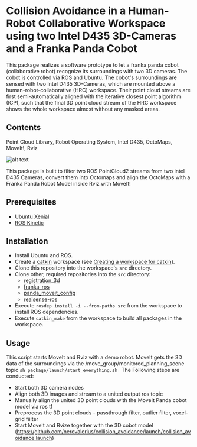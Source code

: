 # Collision Avoidance in a Human-Robot Collaborative Workspace using two Intel D435 3D-Cameras and a Franka Panda Cobot
This package realizes a software prototype to let a franka panda cobot (collaborative robot) recognize its surroundings with two 3D cameras.
The cobot is controlled via ROS and Ubuntu.
The cobot's surroundings are sensed with two Intel D435 3D-Cameras, which are mounted above a human-robot-collaborative (HRC) workspace.
Their point cloud streams are first semi-automatically aligned with the iterative closest point algorithm (ICP),
such that the final 3D point cloud stream of the HRC workspace shows the whole workspace almost without any masked areas.

## Contents

Point Cloud Library, Robot Operating System, Intel D435, OctoMaps, MoveIt!, Rviz

![alt text](https://raw.githubusercontent.com/nerovalerius/collision_avoidance/master/images/full_desk.jpg)

This package is built to filter two ROS PointCloud2 streams from two intel D435 Cameras, 
convert them into Octomaps and align the OctoMaps with a Franka Panda Robot Model inside
Rviz with MoveIt!

## Prerequisites
- [Ubuntu Xenial](http://releases.ubuntu.com/16.04/)
- [ROS Kinetic](http://wiki.ros.org/kinetic)

## Installation
- Install Ubuntu and ROS.
- Create a [catkin](http://wiki.ros.org/catkin) workspace (see [Creating a workspace for catkin](http://wiki.ros.org/catkin/Tutorials/create_a_workspace)).
- Clone this repository into the workspace's `src` directory.
- Clone other, required repositories into the `src` directory:
    - [registration_3d](https://github.com/nerovalerius/registration_3d.git)
    - [franka_ros](https://github.com/nerovalerius/franka_ros.git)
    - [panda_moveit_config](https://github.com/nerovalerius/panda_moveit_config.git)
    - [realsense-ros](https://github.com/IntelRealSense/realsense-ros.git)
- Execute `rosdep install -i --from-paths src` from the workspace to install ROS dependencies.
- Execute `catkin_make` from the workspace to build all packages in the workspace.

## Usage
This script starts MoveIt and Rviz with a demo robot. MoveIt gets the 3D data of the surroundings via the /move_group/monitored_planning_scene topic
`sh
package/launch/start_everything.sh
`
The Following steps are conducted:
- Start both 3D camera nodes
- Align both 3D images and stream to a united output ros topic
- Manually align the united 3D point clouds with the MoveIt Panda cobot model via ros tf
- Preprocess the 3D point clouds - passthrough filter, outlier filter, voxel-grid fiilter
- Start MoveIt and Rvize together with the 3D cobot model (https://github.com/nerovalerius/collision_avoidance/launch/collision_avoidance.launch)
